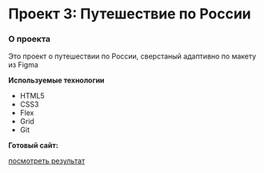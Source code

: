 # Проект 3: Путешествие по России

### О проекта

Это проект о путешествии по России, сверстаный адаптивно по макету из Figma


**Используемые технологии**

* HTML5
* CSS3
* Flex
* Grid
* Git

**Готовый сайт:**

[посмотреть результат](https://babilonsuxx.github.io/russian-travel/)

